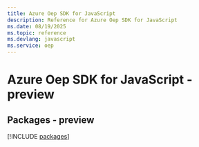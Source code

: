 ```yaml
---
title: Azure Oep SDK for JavaScript
description: Reference for Azure Oep SDK for JavaScript
ms.date: 08/19/2025
ms.topic: reference
ms.devlang: javascript
ms.service: oep
---
```

# Azure Oep SDK for JavaScript - preview
## Packages - preview
[!INCLUDE [packages](oep-index.md)]